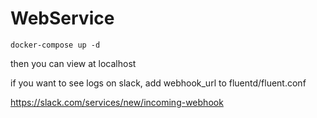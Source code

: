 # WebService

```
docker-compose up -d
```

then you can view at localhost

if you want to see logs on slack, add webhook_url to fluentd/fluent.conf

https://slack.com/services/new/incoming-webhook
